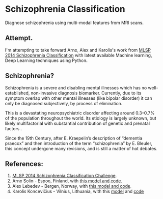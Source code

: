 # Schizophrenia Classification
Diagnose schizophrenia using multi-modal features from MRI scans.

## Attempt.

I'm attempting to take forward Arno, Alex and Karolis's work from [MLSP 2014 Schizophrenia Classification](https://www.kaggle.com/c/mlsp-2014-mri/overview/winners) with latest available Machine learning, Deep Learning techniques using Python.


## Schizophrenia?


Schizophrenia is a severe and disabling mental illnesses which has no well-established, non-invasive diagnosis biomarker. Currently, due to its symptom overlap with other mental illnesses (like bipolar disorder) it can only be diagnosed subjectively, by process of elimination.

This is a devastating neuropsychiatric disorder affecting around 0.3–0.7% of the population throughout the world. Its etiology is largely unknown, but likely multifactorial with substantial contribution of genetic and prenatal factors . 

Since the 19th Century, after E. Kraepelin’s description of “dementia praecox” and then introduction of the term “schizophrenia” by E. Bleuler, this concept undergone many revisions, and is still a matter of hot debates.

## References:


1. [MLSP 2014 Schizophrenia Classification Challenge](https://www.kaggle.com/c/mlsp-2014-mri/overview/description).
2. Arno Solin - Espoo, Finland, with [this model and code](https://www.kaggle.com/c/mlsp-2014-mri/forums/t/9907/1st-position-solution).
3. Alex Lebedev - Bergen, Norway, with [this model and code](https://www.kaggle.com/c/mlsp-2014-mri/forums/t/9854/2nd-position-solution).
4. Karolis Koncevičius - Vilnius, Lithuania, with this [model](https://www.kaggle.com/c/mlsp-2014-mri/forums/t/9967/3rd-position-solution) and [code](https://github.com/KarolisKoncevicius/Kaggle-MLSP-Schizo-3rd)

